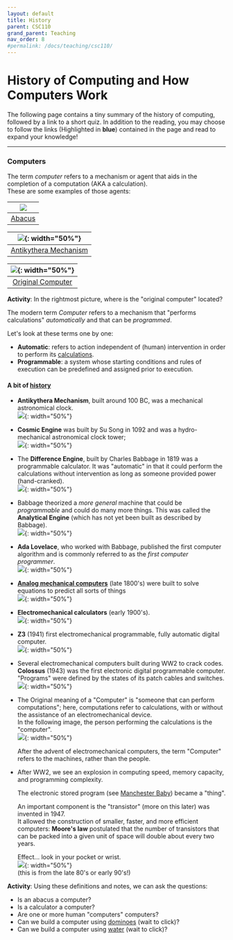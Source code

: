 ```yaml
---
layout: default
title: History
parent: CSC110
grand_parent: Teaching
nav_order: 8
#permalink: /docs/teaching/csc110/
---  
```

  

# History of Computing and How Computers Work

  

The following page contains a tiny summary of the history of computing, followed by a link to a short quiz. In addition to the reading, you may choose to follow the links (Highlighted in **blue**) contained in the page and read to expand your knowledge!

  

* * *

  

### Computers

The term _computer_ refers to a mechanism or agent that aids in the completion of a computation (AKA a calculation).  
These are some examples of those agents:  
  

| ![](../../../assets/images/csc110/lecture02/Abacus.png)|
|:--:|
| [Abacus](https://en.wikipedia.org/wiki/Abacus)|

<!-- [Abacus](https://en.wikipedia.org/wiki/Abacus) [![](../../../assets/images/csc110/lecture02/Abacus.png){: width="50%"}](#) -->

| ![](../../../assets/images/csc110/lecture02/Antikythera.png){: width="50%"} |
|:--:|
| [Antikythera Mechanism](https://en.wikipedia.org/wiki/Antikythera_mechanism#Operation)|

<!-- [Antikythera Mechanism](https://en.wikipedia.org/wiki/Antikythera_mechanism#Operation) [![](../../../assets/images/csc110/lecture02/Antikythera.png){: width="50%"}](#) -->

| ![](../../../assets/images/csc110/lecture02/FemaleComputer.png){: width="50%"}|
|:--:|
| [Original Computer](https://en.wikipedia.org/wiki/Computer_(occupation))|


<!-- [Original Computer](https://en.wikipedia.org/wiki/Computer_(occupation)) [![](../../../assets/images/csc110/lecture02/FemaleComputer.png){: width="50%"}](#) -->

  
  

**Activity**: In the rightmost picture, where is the "original computer" located?

  
  

The modern term _Computer_ refers to a mechanism that "performs calculations" _automatically_ and that can be _programmed_.  
  
Let's look at these terms one by one:  

*   **Automatic**: refers to action independent of (human) intervention in order to perform its [calculations](https://youtu.be/OpLU__bhu2w?t=612).
*   **Programmable**: a system whose starting conditions and rules of execution can be predefined and assigned prior to execution.

#### A bit of [history](https://www.computerhistory.org/timeline/computers/)

  

*   **Antikythera Mechanism**, built around 100 BC, was a mechanical astronomical clock.  
    ![](../../../assets/images/csc110/lecture02/AntikytheraReplica.png){: width="50%"}
  
*   **Cosmic Engine** was built by Su Song in 1092 and was a hydro-mechanical astronomical clock tower;  
    ![](../../../assets/images/csc110/lecture02/SuSongCosmicEngine.png){: width="50%"}
  
*   The **Difference Engine**, built by Charles Babbage in 1819 was a programmable calculator. It was "automatic" in that it could perform the calculations without intervention as long as someone provided power (hand-cranked).  
    ![](../../../assets/images/csc110/lecture02/differenceEngine.png){: width="50%"}
  
*   Babbage theorized a _more general_ machine that could be _programmable_ and could do many more things. This was called the **Analytical Engine** (which has not yet been built as described by Babbage).  
    ![](../../../assets/images/csc110/lecture02/analyticalEngine.png){: width="50%"}
  
*   **Ada Lovelace**, who worked with Babbage, published the first computer algorithm and is commonly referred to as the _first computer programmer_.  
    ![](../../../assets/images/csc110/lecture02/AdaLovelace.png){: width="50%"}
  
*   **[Analog mechanical computers](https://www.youtube.com/watch?v=IgF3OX8nT0w)** (late 1800's) were built to solve equations to predict all sorts of things  
    ![](../../../assets/images/csc110/lecture02/analogMechanical.png){: width="50%"}
  
*   **Electromechanical calculators** (early 1900's).  
    ![](../../../assets/images/csc110/lecture02/electromechanicalCalculator.png){: width="50%"}
  
*   **Z3** (1941) first electromechanical programmable, fully automatic digital computer.  
    ![](../../../assets/images/csc110/lecture02/Z3.png){: width="50%"}
  
*   Several electromechanical computers built during WW2 to crack codes. **Colossus** (1943) was the first electronic digital programmable computer. "Programs" were defined by the states of its patch cables and switches.  
    ![](../../../assets/images/csc110/lecture02/Colossus.png){: width="50%"}
  
*   The Original meaning of a "Computer" is "someone that can perform computations"; here, computations refer to calculations, with or without the assistance of an electromechanical device.  
    In the following image, the person performing the calculations is the "computer".  
    ![](../../../assets/images/csc110/lecture02/FemaleComputer.png){: width="50%"}  
      
    After the advent of electromechanical computers, the term "Computer" refers to the machines, rather than the people.
  
*   After WW2, we see an explosion in computing speed, memory capacity, and programming complexity.  
      
    The electronic stored program (see [Manchester Baby](https://en.wikipedia.org/wiki/Manchester_Baby)) became a "thing".  
      
    An important component is the "transistor" (more on this later) was invented in 1947.  
    It allowed the construction of smaller, faster, and more efficient computers: **Moore's law** postulated that the number of transistors that can be packed into a given unit of space will double about every two years.  
      
    Effect... look in your pocket or wrist.  
    ![](../../../assets/images/csc110/lecture02/allTheseThings.png){: width="50%"}  
    (this is from the late 80's or early 90's!)

**Activity**: Using these definitions and notes, we can ask the questions:  

*   Is an abacus a computer?
*   Is a calculator a computer?
*   Are one or more human "computers" computers?
*   Can we build a computer using [dominoes](https://youtu.be/OpLU__bhu2w?t=1074) (wait to click)?
*   Can we build a computer using [water](https://youtu.be/IxXaizglscw?t=835) (wait to click)?

